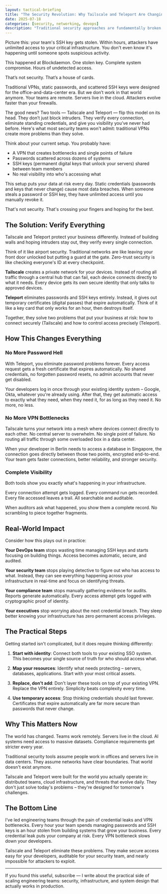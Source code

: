 ```yaml
---
layout: tactical-briefing
title: "The Security Revolution: Why Tailscale and Teleport Are Changing Everything"
date: 2025-07-18
categories: [security, networking, devops]
description: "Traditional security approaches are fundamentally broken. Here's how Tailscale and Teleport are revolutionizing infrastructure security."
---
```



Picture this: your team's SSH key gets stolen. Within hours, attackers have unlimited access to your critical infrastructure. You don't even know it's happening until someone spots suspicious activity.

This happened at Blockdaemon. One stolen key. Complete system compromise. Hours of undetected access.

That’s not security. That’s a house of cards.

Traditional VPNs, static passwords, and scattered SSH keys were designed for the office-and-data-center era. But we don’t work in that world anymore. Your teams are remote. Servers live in the cloud. Attackers evolve faster than your firewalls.

The good news? Two tools — Tailscale and Teleport — flip this model on its head. They don’t just block intruders. They verify every connection, eliminate standing credentials, and give you visibility you’ve never had before.
Here's what most security teams won't admit: traditional VPNs create more problems than they solve.

Think about your current setup. You probably have:
- A VPN that creates bottlenecks and single points of failure
- Passwords scattered across dozens of systems
- SSH keys (permanent digital keys that unlock your servers) shared between team members
- No real visibility into who's accessing what

This setup puts your data at risk every day. Static credentials (passwords and keys that never change) cause most data breaches. When someone steals a password or SSH key, they have unlimited access until you manually revoke it.

That's not security. That's crossing your fingers and hoping for the best.

## The Solution: Verify Everything

Tailscale and Teleport protect your business differently. Instead of building walls and hoping intruders stay out, they verify every single connection.

Think of it like airport security. Traditional networks are like leaving your front door unlocked but putting a guard at the gate. Zero-trust security is like checking everyone's ID at every checkpoint.

**Tailscale** creates a private network for your devices. Instead of routing all traffic through a central hub that can fail, each device connects directly to what it needs. Every device gets its own secure identity that only talks to approved devices.

**Teleport** eliminates passwords and SSH keys entirely. Instead, it gives out temporary certificates (digital passes) that expire automatically. Think of it like a key card that only works for an hour, then destroys itself.

Together, they solve two problems that put your business at risk: how to connect securely (Tailscale) and how to control access precisely (Teleport).

## How This Changes Everything

### No More Password Hell

With Teleport, you eliminate password problems forever. Every access request gets a fresh certificate that expires automatically. No shared credentials, no forgotten password resets, no admin accounts that never get disabled.

Your developers log in once through your existing identity system – Google, Okta, whatever you're already using. After that, they get automatic access to exactly what they need, when they need it, for as long as they need it. No more, no less.

### No More VPN Bottlenecks

Tailscale turns your network into a mesh where devices connect directly to each other. No central server to overwhelm. No single point of failure. No routing all traffic through some overloaded box in a data center.

When your developer in Berlin needs to access a database in Singapore, the connection goes directly between those two points, encrypted end-to-end. Your team gets faster connections, better reliability, and stronger security.

### Complete Visibility

Both tools show you exactly what's happening in your infrastructure.

Every connection attempt gets logged. Every command run gets recorded. Every file accessed leaves a trail. All searchable and auditable.

When auditors ask what happened, you show them a complete record. No scrambling to piece together fragments.

## Real-World Impact

Consider how this plays out in practice:

**Your DevOps team** stops wasting time managing SSH keys and starts focusing on building things. Access becomes automatic, secure, and audited.

**Your security team** stops playing detective to figure out who has access to what. Instead, they can see everything happening across your infrastructure in real-time and focus on identifying threats.

**Your compliance team** stops manually gathering evidence for audits. Reports generate automatically. Every access attempt gets logged with cryptographic proof of identity.

**Your executives** stop worrying about the next credential breach. They sleep better knowing your infrastructure has zero permanent access privileges.

## The Practical Steps

Getting started isn't complicated, but it does require thinking differently:

1. **Start with identity**: Connect both tools to your existing SSO system. This becomes your single source of truth for who should access what.

2. **Map your resources**: Identify what needs protecting – servers, databases, applications. Start with your most critical assets.

3. **Replace, don't add**: Don't layer these tools on top of your existing VPN. Replace the VPN entirely. Simplicity beats complexity every time.

4. **Use temporary access**: Stop thinking credentials should last forever. Certificates that expire automatically are far more secure than passwords that never change.

## Why This Matters Now

The world has changed. Teams work remotely. Servers live in the cloud. AI systems need access to massive datasets. Compliance requirements get stricter every year.

Traditional security tools assume people work in offices and servers live in data centers. They assume networks have clear boundaries. That world doesn't exist anymore.

Tailscale and Teleport were built for the world you actually operate in: distributed teams, cloud infrastructure, and threats that evolve daily. They don't just solve today's problems – they're designed for tomorrow's challenges.

## The Bottom Line

I’ve led engineering teams through the pain of credential leaks and VPN bottlenecks. Every hour your team spends managing passwords and SSH keys is an hour stolen from building systems that grow your business. Every credential leak puts your company at risk. Every VPN bottleneck slows down your developers.

Tailscale and Teleport eliminate these problems. They make secure access easy for your developers, auditable for your security team, and nearly impossible for attackers to exploit.

---

If you found this useful, subscribe — I write about the practical side of scaling engineering teams: security, infrastructure, and system design that actually works in production.
